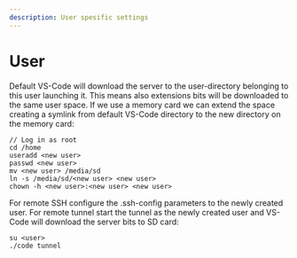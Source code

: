 ```yaml
---
description: User spesific settings
---
```


# User

Default VS-Code will download the server to the user-directory belonging to this user launching it. This means also extensions bits will be downloaded to the same user space. If we use a memory card we can extend the space creating a symlink from default VS-Code directory to the new directory on the memory card:

```
// Log in as root
cd /home
useradd <new user>
passwd <new user>
mv <new user> /media/sd
ln -s /media/sd/<new user> <new user>
chown -h <new user>:<new user> <new user>
```

For remote SSH configure the .ssh-config parameters to the newly created user. For remote tunnel start the tunnel as the newly created user and VS-Code will download the server bits to SD card:

```
su <user>
./code tunnel
```



